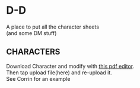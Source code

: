 # D-D
A place to put all the character sheets  
(and some DM stuff)  
## CHARACTERS   
Download Character and modify with [this pdf editor](https://www.pdfescape.com).  
Then tap upload file(here)  and re-upload it.  
See Corrin for an example
